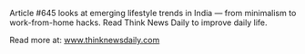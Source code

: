 Article #645 looks at emerging lifestyle trends in India — from minimalism to work-from-home hacks. Read Think News Daily to improve daily life.

Read more at: www.thinknewsdaily.com